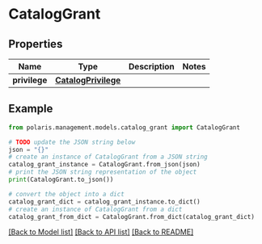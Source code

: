 <!--

 Copyright (c) 2024 Snowflake Computing Inc.
 
 Licensed under the Apache License, Version 2.0 (the "License");
 you may not use this file except in compliance with the License.
 You may obtain a copy of the License at
 
      http://www.apache.org/licenses/LICENSE-2.0
 
 Unless required by applicable law or agreed to in writing, software
 distributed under the License is distributed on an "AS IS" BASIS,
 WITHOUT WARRANTIES OR CONDITIONS OF ANY KIND, either express or implied.
 See the License for the specific language governing permissions and
 limitations under the License.

-->
# CatalogGrant

## Properties

Name | Type | Description | Notes
------------ | ------------- | ------------- | -------------
**privilege** | [**CatalogPrivilege**](CatalogPrivilege.md) |  | 

## Example

```python
from polaris.management.models.catalog_grant import CatalogGrant

# TODO update the JSON string below
json = "{}"
# create an instance of CatalogGrant from a JSON string
catalog_grant_instance = CatalogGrant.from_json(json)
# print the JSON string representation of the object
print(CatalogGrant.to_json())

# convert the object into a dict
catalog_grant_dict = catalog_grant_instance.to_dict()
# create an instance of CatalogGrant from a dict
catalog_grant_from_dict = CatalogGrant.from_dict(catalog_grant_dict)
```
[[Back to Model list]](../README.md#documentation-for-models) [[Back to API list]](../README.md#documentation-for-api-endpoints) [[Back to README]](../README.md)


